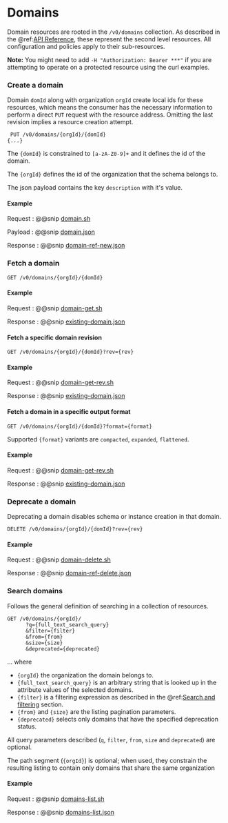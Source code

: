 # Domains

Domain resources are rooted in the `/v0/domains` collection.  As described in the
@ref:[API Reference](index.md), these represent the second level resources.  All configuration and policies apply to their
sub-resources.

**Note:** You might need to add `-H "Authorization: Bearer ***"` if you are attempting to operate on a protected resource using the curl examples.


### Create a domain

Domain `domId` along with organization `orgId` create local ids for these resources, which means the consumer has the necessary information to perform
a direct `PUT` request with the resource address.  Omitting the last revision implies a resource creation attempt.

```
 PUT /v0/domains/{orgId}/{domId} 
{...}
```

The `{domId}` is constrained to `[a-zA-Z0-9]+` and it defines the id of the domain.

The `{orgId}` defines the id of the organization that the schema belongs to.

The json payload contains the key `description` with it's value.

#### Example
Request
:   @@snip [domain.sh](../assets/api-reference/domains/domain.sh)

Payload
:   @@snip [domain.json](../assets/api-reference/domains/domain.json)

Response
:   @@snip [domain-ref-new.json](../assets/api-reference/domains/domain-ref-new.json)

### Fetch a domain

```
GET /v0/domains/{orgId}/{domId}
```
#### Example

Request
:   @@snip [domain-get.sh](../assets/api-reference/domains/domain-get.sh)

Response
:   @@snip [existing-domain.json](../assets/api-reference/domains/existing-domain.json)

#### Fetch a specific domain revision

```
GET /v0/domains/{orgId}/{domId}?rev={rev}
```
#### Example

Request
:   @@snip [domain-get-rev.sh](../assets/api-reference/domains/domain-get-rev.sh)

Response
:   @@snip [existing-domain.json](../assets/api-reference/domains/existing-domain.json)

#### Fetch a domain in a specific output format

```
GET /v0/domains/{orgId}/{domId}?format={format}
```

Supported `{format}` variants are `compacted`, `expanded`, `flattened`.

#### Example

Request
:   @@snip [domain-get-rev.sh](../assets/api-reference/domains/domain-get-format.sh)

Response
:   @@snip [existing-domain.json](../assets/api-reference/domains/existing-domain-expanded.json)


### Deprecate a domain

Deprecating a domain disables schema or instance creation in that domain.

```
DELETE /v0/domains/{orgId}/{domId}?rev={rev}
```

#### Example

Request
:   @@snip [domain-delete.sh](../assets/api-reference/domains/domain-delete.sh)

Response
:   @@snip [domain-ref-delete.json](../assets/api-reference/domains/domain-ref-delete.json)

### Search domains

Follows the general definition of searching in a collection of resources.

```
GET /v0/domains/{orgId}/
      ?q={full_text_search_query}
      &filter={filter}
      &from={from}
      &size={size}
      &deprecated={deprecated}
```
... where 

* `{orgId}` the organization the domain belongs to.
* `{full_text_search_query}` is an arbitrary string that is looked up in the attribute values of the selected domains.
* `{filter}` is a filtering expression as described in the @ref:[Search and filtering](operating-on-resources.md#search-and-filtering) section.  
* `{from}` and `{size}` are the listing pagination parameters.  
* `{deprecated}` selects only domains that have the specified deprecation status.

All query parameters described (`q`, `filter`, `from`, `size` and `deprecated`) are optional.

The path segment (`{orgId}`) is optional; when used, they constrain the resulting listing to contain only domains that share the same organization

#### Example

Request
:   @@snip [domains-list.sh](../assets/api-reference/domains/domain-list.sh)

Response
:   @@snip [domains-list.json](../assets/api-reference/domains/domain-list.json)
